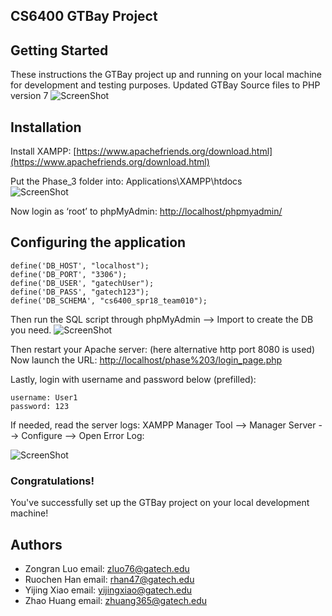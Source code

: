 ## CS6400 GTBay Project

## Getting Started
These instructions the GTBay project up and running on your local machine for development and testing purposes. 
Updated GTBay Source files to PHP version 7
![ScreenShot](https://github.gatech.edu/gt-omscs-dbscd-spring18/6400Spring18Team010/blob/master/Phase%203/img/gt_bay_php_v7.png)

## Installation
Install XAMPP: [https://www.apachefriends.org/download.html](https://www.apachefriends.org/download.html)

Put the Phase_3 folder into: Applications\XAMPP\htdocs\
![ScreenShot](https://github.gatech.edu/gt-omscs-dbscd-spring18/6400Spring18Team010/blob/master/Phase%203/img/gt_bay_xampp_v7.png)

Now login as ‘root’ to phpMyAdmin: [http://localhost/phpmyadmin/](http://localhost/phpmyadmin/)


## Configuring the application

```
define('DB_HOST', "localhost");
define('DB_PORT', "3306");
define('DB_USER', "gatechUser");
define('DB_PASS', "gatech123");
define('DB_SCHEMA', "cs6400_spr18_team010");
```

Then run the SQL script through phpMyAdmin --> Import to create the DB you need. 
![ScreenShot](https://github.gatech.edu/gt-omscs-dbscd-spring18/6400Spring18Team010/blob/master/Phase%203/img/import_sql.png)

Then restart your Apache server: (here alternative http port 8080 is used)
Now launch the URL: 
[http://localhost/phase%203/login_page.php](http://localhost/phase%203/login_page.php)
 
Lastly, login with username and password below (prefilled): 
```
username: User1
password: 123
```

If needed, read the server logs:
XAMPP Manager Tool --> Manager Server --> Configure --> Open Error Log:

![ScreenShot](https://github.gatech.edu/gt-omscs-dbscd-spring18/6400Spring18Team010/blob/master/Phase%203/img/error_log.png)

### Congratulations!
You've successfully set up the GTBay project on your local development machine!

## Authors
* Zongran Luo  email: [zluo76@gatech.edu](mailto:zluo76@gatech.edu)
* Ruochen Han  email: [rhan47@gatech.edu](mailto:rhan47@gatech.edu)
* Yijing Xiao  email: [yijingxiao@gatech.edu](mailto:yijingxiao@gatech.edu)
* Zhao Huang  email: [zhuang365@gatech.edu](mailto:zhuang365@gatech.edu)

